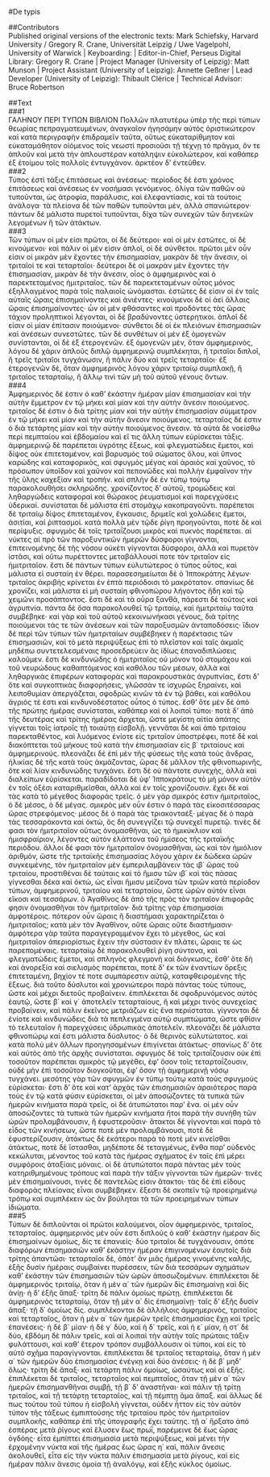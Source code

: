 #De typis  

##Contributors  
Published original versions of the electronic texts: Mark Schiefsky, Harvard University / Gregory R. Crane, Universität Leipzig / Uwe Vagelpohl, University of Warwick | Keyboarding:  | Editor-in-Chief, Perseus Digital Library: Gregory R. Crane | Project Manager (University of Leipzig): Matt Munson | Project Assistant (University of Leipzig): Annette Geßner | Lead Developer (University of Leipzig): Thibault Clérice | Technical Advisor: Bruce Robertson  

##Text  
###1  
ΓΑΛΗΝΟΥ ΠΕΡΙ ΤΥΠΩΝ ΒΙΒΛΙΟΝ Πολλῶν πλατυτέρω ὑπὲρ τῆς περὶ τύπων θεωρίας πεπραγματευμένων, ἀναγκαῖον ἡγησάμην αὐτὸς ὁριστικώτερον καὶ κατὰ περιγραφὴν ἐπιδραμεῖν ταῦτα, οὕτως εὐκαταρίθμητον καὶ εὐκαταμάθητον οἰόμενος τοῖς νεωστὶ προσιοῦσι τῇ τέχνῃ τὸ πρᾶγμα, ὄν τε ἁπλοῦν καὶ μετὰ τὴν ἁπλουστέραν κατάληψιν εὐκολώτερον, καὶ καθάπερ ἐξ ἑτοίμου τοῖς πολλοῖς ἐντυγχάνον. ἀρκτέον δ’ ἐντεῦθεν.  
###2  
Τύπος ἐστὶ τάξις ἐπιτάσεως καὶ ἀνέσεως· περίοδος δέ ἐστι χρόνος ἐπιτάσεως καὶ ἀνέσεως ἐν νοσήμασι γενόμενος. ὀλίγα τῶν παθῶν οὐ τυποῦνται, ὡς ἀτροφία, παράλυσις, καὶ ἐλεφαντίασις, καὶ τὰ τούτοις ἀνάλογα· τὰ πλείονα δὲ τῶν παθῶν τυποῦνται μὲν, ἀλλὰ σπανιώτερον· πάντων δὲ μάλιστα πυρετοὶ τυποῦνται, δίχα τῶν συνεχῶν τῶν διηνεκῶν λεγομένων ἢ τῶν ἀτάκτων.  
###3  
Τῶν τύπων οἱ μέν εἰσι πρῶτοι, οἱ δὲ δεύτεροι· καὶ οἱ μὲν ἑστῶτες, οἱ δὲ κινούμενοι· καὶ πάλιν οἱ μέν εἰσιν ἁπλοῖ, οἱ δὲ σύνθετοι. πρῶτοι μὲν οὖν εἰσιν οἱ μικρὰν μὲν ἔχοντες τὴν ἐπισημασίαν, μακρὰν δὲ τὴν ἄνεσιν, οἱ τριταῖοί τε καὶ τεταρταῖοι· δεύτεροι δὲ οἱ μακρὰν μὲν ἔχοντες τὴν ἐπισημασίαν, μικρὰν δὲ τὴν ἄνεσιν, οἷος ὁ ἀμφημερινὸς καὶ ὁ παρεκτεταμένος ἡμιτριταῖος. τῶν δὲ παρεκτεταμένων οὗτος μόνος ἐξηλλαγμένος παρὰ τοῖς παλαιοῖς ὠνόμασται. ἑστῶτες δέ εἰσιν οἱ ἐν ταῖς αὐταῖς ὥραις ἐπισημαίνοντες καὶ ἀνιέντες· κινούμενοι δὲ οἱ ἀεὶ ἄλλαις ὥραις ἐπισημαίνοντες· ὧν οἱ μὲν φθάσαντες καὶ προδόντες τὰς ὥρας τάχιον προληπτικοὶ λέγονται, οἱ δὲ βραδύνοντες ὑστερητικοι. ἁπλοῖ δέ εἰσιν οἱ μίαν ἐπίτασιν ποιούμενοι· σύνθετοι δὲ οἱ ἐκ πλειόνων ἐπισημασιῶν καὶ ἀνέσεων συνεστῶτες. τῶν δὲ συνθέτων οἱ μὲν ἐξ ὁμογενῶν συνίστανται, οἱ δὲ ἐξ ἑτερογενῶν. ἐξ ὁμογενῶν μὲν, ὅταν ἀμφημερινὸς, λόγου δὲ χάριν ἁπλοῦς διπλῷ ἀμφημερινῷ συμπλέκηται, ἢ τριταῖοι διπλοῖ, ἢ τρεῖς τριταῖοι τυγχάνωσιν, ἢ πάλιν δύο καὶ τρεῖς τεταρταῖοι· ἐξ ἑτερογενῶν δὲ, ὅταν ἀμφημερινὸς λόγου χάριν τριταίῳ συμπλακῇ, ἢ τριταῖος τεταρταίῳ, ἢ ἄλλῳ τινὶ τῶν μὴ τοῦ αὐτοῦ γένους ὄντων.  
###4  
Ἀμφημερινὸς δέ ἐστιν ὁ καθ’ ἑκάστην ἡμέραν μίαν ἐπισημασίαν καὶ τὴν αὐτὴν ἔμμετρον ἐν τῷ μήκει καὶ μίαν καὶ τὴν αὐτὴν ἄνεσιν ποιούμενος. τριταῖος δέ ἐστιν ὁ διὰ τρίτης μίαν καὶ τὴν αὐτὴν ἐπισημασίαν σύμμετρον ἐν τῷ μήκει καὶ μίαν καὶ τὴν αὐτὴν ἄνεσιν ποιούμενος. τεταρταῖος δέ ἐστιν ὁ διὰ τετάρτης μίαν καὶ τὴν αὐτὴν ποιούμενος ἄνεσιν. τὰ αὐτὰ δὲ νοείσθω περὶ πεμπταίου καὶ ἑβδομαίου καὶ εἴ τις ἄλλη τύπων εὑρίσκεται τάξις. ἀμφημερινῷ δὲ παρέπεται ὑγρότης ἕξεως, καὶ φλεγματώδεις ἔμετοι, καὶ δίψος οὐκ ἐπιτεταμένον, καὶ βαρυσμὸς τοῦ σώματος ὅλου, καὶ ὕπνος καρώδης καὶ καταφορικὸς, καὶ σφυγμὸς μέγας καὶ ἀραιὸς καὶ χαῦνος, τὸ πρόσωπον ὑποῖδον καὶ χαῦνον καὶ πεπονῶδες καὶ πολλὴν ἐμφαῖνον τὴν τῆς ὕλης καχεξίαν καὶ τροπήν. καὶ σπλὴν δὲ ἐν τύπῳ τούτῳ παρακολουθήσει σκληρώδης. χρονίζοντος δ’ αὐτοῦ, τρομώδεις καὶ ληθαργώδεις καταφοραὶ καὶ θώρακος ῥευματισμοὶ καὶ παρεγχύσεις ὑδερικαί. συνίσταται δὲ μάλιστα ἐπὶ στομάχῳ κακοπραγοῦντι. παρέπεται δὲ τριταίῳ δίψος ἐπιτεταμένον, ἔγκαυσις, δριμεῖς καὶ χολώδεις ἔμετοι, ἀσιτίαι, καὶ ῥιπτασμοί. κατὰ πολλὰ μὲν τῷδε ῥίγη προηγοῦνται, ποτὲ δὲ καὶ περίψυξις. σφυγμὸς δὲ τοῖς τριταΐζουσι μικρὸς καὶ πυκνὸς παρέπεται. αἱ νύκτες αἱ πρὸ τῶν παροξυντικῶν ἡμερῶν δύσφοροι γίγνονται, ἐπιτεινομένης δὲ τῆς νόσου οὐκέτι γίγνονται δύσφοροι, ἀλλὰ καὶ πυρετὸν ἱστᾶσι, καὶ οὕτω πυρέττοντες μεταβάλλουσί ποτε τὸν τριταῖον εἰς ἡμιτριταῖον. ἔστι δὲ πάντων τύπων εὐλυτώτερος ὁ τύπος οὗτος, καὶ μάλιστα εἰ συσταίη ἐν θέρει. παρασεσημείωται δὲ ὁ Ἱπποκράτης λέγων· τριταῖος ἀκριβὴς κρίνεται ἐν ἑπτὰ περιόδοισι τὸ μακρότατον. σπανίως δὲ χρονίζει, καὶ μάλιστα εἰ μὴ συσταίη φθινοπώρου λήγοντος ἤδη καὶ τῷ χειμῶνι προσάπτοντος. ἔστι δὲ καὶ τὰ οὖρα ξανθὰ, πάρεστι δὲ τούτοις καὶ ἀγρυπνία. πάντα δὲ ὅσα παρακολουθεῖ τῷ τριταίῳ, καὶ ἡμιτριταίῳ ταῦτα συμβέβηκε· καὶ γὰρ καὶ τοῦ αὐτοῦ κεκοινωνήκασι γένους, διὰ τρίτης ποιούμενοι τάς τε τῶν ἀνέσεων καὶ τῶν παροξυσμῶν ἀνταποδόσεις· ἴδιον δὲ περὶ τῶν τύπων τῶν ἡμιτριταίων συμβέβηκεν ἡ παρέκτασις τῶν ἐπισημασιῶν, καὶ τὸ μετὰ περιψύξεως ἐπὶ τὸ πλεῖστον καὶ ταῖς ἀκμαῖς μηδέπω συντετελεσμέναις προσεδρεύειν ἃς ἰδίως ἐπαναδιπλώσεις καλοῦμεν. ἔστι δὲ κινδυνώδης ὁ ἡμιτριταῖος οὐ μόνον τοῦ στομάχου καὶ τοῦ νευρώδους καθαπτόμενος καὶ καθόλου τῶν μέσων, ἀλλὰ καὶ ληθαργικὰς ἐπιφέρων καταφορὰς καὶ παρακρουστικὰς ἀγρυπνίας, ἔστι δ’ ὅτε καὶ συγκοπτικὰς διαφορήσεις, γλῶσσάν τε ἰσχυρῶς ξηραίνει, καὶ λειποθυμίαν ἀπεργάζεται, σφοδρῶς κινῶν τὰ ἐν τῷ βάθει, καὶ καθόλου ἄγριός τέ ἐστι καὶ κινδυνοδέστατος οὗτος ὁ τύπος. ἔσθ’ ὅτε μὲν δὲ ἀπὸ τῆς πρώτης ἡμέρας συνίσταται, καθάπερ καὶ οἱ λοιποὶ τύποι· ποτὲ δ’ ἀπὸ τῆς δευτέρας καὶ τρίτης ἡμέρας ἄρχεται, ὥστε μεγίστη αἰτία ἀπάτης γίγνεται τοῖς ἰατροῖς τῇ τοιαύτῃ εἰσβολῇ. γεννᾶται δὲ καὶ ἀπὸ τριταίου παρεκταθέντος, καὶ λυόμενος ἐνίοτε εἰς τριταῖον ὑποστρέφει, ποτὲ δὲ καὶ διακόπτεται τοῦ μήκους τοῦ κατὰ τὴν ἐπισημασίαν εἰς β΄ τριταίους καὶ ἀμφημερινούς. πλεονάζει δὲ ἐπὶ μὲν τῆς φύσεως τῆς κατὰ τοὺς ἄνδρας, ἡλικίας δὲ τῆς κατὰ τοὺς ἀκμάζοντας, ὥρας δὲ μᾶλλον τῆς φθινοπωρινῆς, ὅτε καὶ λίαν κινδυνώδης τυγχάνει. ἔστι δὲ οὐ πάντοτε συνεχὴς, ἀλλὰ καὶ διαλείπων εὑρίσκεται. παραδίδοται δὲ ὑφ’ Ἱπποκράτους τὸ μὴ μόνον αὐτὸν ἐν τοῖς ὀξέσι καταριθμεῖσθαι, ἀλλὰ καὶ ἐν τοῖς χρονίζουσιν. ἔχει δὲ καὶ τὰς κατὰ τὸ μέγεθος διαφορὰς τρεῖς. ὁ μὲν γὰρ σμικρός ἐστιν ἡμιτριταῖος, ὁ δὲ μέσος, ὁ δὲ μέγας. σμικρὸς μὲν οὖν ἐστιν ὁ παρὰ τὰς εἰκοσιτέσσαρας ὥρας στρεφόμενος· μέσος δὲ ὁ παρὰ τὰς τριακονταέξ· μέγας δὲ ὁ παρὰ τὰς τεσσαράκοντα καὶ ὀκτὼ, ὃς δὴ συνεγγίζει τῷ συνεχεῖ πυρετῷ. τινὲς δέ φασι τὸν ἡμιτριταῖον οὕτως ὀνομασθῆναι, ὡς τὸ ἡμικύκλιον καὶ ἡμισφραίριον, λέγοντες αὐτὸν ἐλάττονα τοῦ ἡμίσεος τῆς τριταϊκῆς περιόδου. ἄλλοι δέ φασι τὸν ἡμιτριταῖον ὀνομασθῆναι, ὡς καὶ τὸν ἡμιόλιον ἀριθμὸν, ὥστε τῆς τριταϊκῆς ἐπισημασίας λόγου χάριν ἐκ δώδεκα ὡρῶν συγκειμένης, τὸν ἡμιτριταῖον μὲν ἐμπεριλαμβάνειν τὰς ιβ΄ ὥρας τοῦ τριταίου, προστιθέναι δὲ ταύταις καὶ τὸ ἥμισυ τῶν ιβ΄ καὶ τὰς πάσας γίγνεσθαι δέκα καὶ ὀκτὼ, ὡς εἶναι ἥμισυ μείζονα τῶν τριῶν κατὰ περίοδον τύπων, ἀμφημερινοῦ, τριταίου καὶ τεταρταίου, ὥστε ὡρῶν αὐτὸν εἶναι εἴκοσι καὶ τεσσάρων. ὁ Ἀγαθῖνος δὲ ἀπὸ τῆς πρὸς τὸν τριταῖον ἐπιφορᾶς φησιν ὀνομασθῆναι τὸν ἡμιτριταῖον· διὰ τρίτης γὰρ ἐπισημασίαι ἀμφοτέροις. πότερον οὖν ὥραις ἢ διαστήμασι χαρακτηρίζεται ὁ ἡμιτριταῖος; κατὰ μὲν τὸν Ἀγαθῖνον, οὔτε ὥραις οὔτε διαστήμασιν· ἀμφότερα γὰρ ταῦτα παραγεγραμμένον ἔχει τὸ μέγεθος, ὡς καὶ ἡμιτριταῖον ἀπεριορίστως ἔχειν τὴν σύστασιν ἐν πλάτει, ὥραις τε ὡς παρεπομέναις. τεταρταίῳ δὲ παρακολουθεῖ ῥίγη σύντονα, καὶ φλεγματώδεις ἔμετοι, καὶ σπληνὸς φλεγμονὴ καὶ διόγκωσις, ἔσθ’ ὅτε δὴ καὶ ἀνορεξία καὶ σιελισμὸς παρέπεται, ποτὲ δ’ ἐκ τῶν ἐναντίων ὄρεξις ἐπιτεταμένη, βηχίον τέ ποτε συμπάρεστιν αὐτῷ, καταφθειρομένης τῆς ἕξεως. διὰ τοῦτο δύσλυτοι καὶ χρονιώτεροι παρὰ πάντας τοὺς τύπους, ὥστε καὶ μέχρι διετοῦς προβαίνειν. ἐπιπλέκεται δὲ σφοδρυνόμενος αὐτὸς ἑαυτῷ, ὥστε β΄ καὶ γ΄ ἀποτελεῖν τεταρταίους, ἢ καὶ μέχρι τινὸς συνεχείας προβαίνειν, καὶ πάλιν ἐκεῖνος μετριάζων εἰς ἕνα περιίσταται. γίγνονται δὲ ἐνίοτε καὶ κινδυνώδεις διὰ τὰ πεπλεγμένα αὐτῷ συμπτώματα, ὥστε φθίσιν τὸ τελευταῖον ἢ παρεγχύσεις ὑδρωπικὰς ἀποτελεῖν. πλεονάζει δὲ μάλιστα φθινοπώρῳ καί ἐστι μάλιστα δύσλυτος· ὁ δὲ θερινὸς εὐλυτώτατος. καὶ κατὰ πολὺ μὲν ἄλλων προηγησαμένων ἐπιγίνεται ἀτάκτως· σπανίως δ’ ὅτε καὶ αὐτὸς ἀπὸ τῆς ἀρχῆς συνίσταται. σφυγμὸς δὲ τοῖς τριταΐζουσιν οὐκ ἐπὶ τοσοῦτον παρέπεται σμικρὸς τῷ μεγέθει, ἐφ’ ὅσον τοῖς τεταρταΐζουσιν, οὐδὲ μὴν ἐπὶ τοσοῦτον διογκοῦται, ἐφ’ ὅσον τῇ ἀμφημερινῇ νόσῳ τυγχάνει. μεσότης γὰρ τῶν σφυγμῶν ἐν τύπῳ τούτῳ κατὰ τοὺς σφυγμοὺς εὑρίσκεται· ἔστι δ’ ὅτε καὶ κατ’ ἀρχὰς τῶν ἐπισημασιῶν ἀραιότερος παρὰ τοὺς ἐν τῷ κατὰ φύσιν εὑρίσκεται, οἱ μὲν ἀποσώζοντες τὰ τυπικὰ τῶν ἡμερῶν κινήματα παρὰ τρεῖς, οἱ δὲ ἀτυπώτατοι παρ’ ἕνα. οἱ μὲν οὖν ἀποσώζοντες τὰ τυπικὰ τῶν ἡμερῶν κινήματα ἤτοι παρὰ τὴν συνήθη τῶν ὡρῶν προλαμβάνουσιν, ἢ ἐφυστεροῦσιν· ἄτακτοι δὲ γίγνονται καὶ παρὰ τὸ εἶδος τῶν κινήσεων, ὥστε ποτὲ μὲν προλαμβάνουσι, ποτὲ δὲ ἐφυστερίζουσιν, ἀτάκτως δὲ ἑκάτεροι παρὰ τὸ ποτὲ μὲν κινεῖσθαι ἀτάκτως, ποτὲ δὲ ἵστασθαι, μηδέποτε δὲ τεταγμένως, ἔνθα παρ’ οὐδενὸς κεκώλυται, μένοντος τοῦ κατὰ τὰς ἡμέρας σχήματος ἐν ταῖς ἐπὶ μέρει συμφόροις ἀταξίαις μόναις. οἱ δὲ ἀτυπώτατοι παρὰ πάντας μὲν τοὺς κατηριθμημένους τρόπους καὶ παρὰ τὴν τάξιν γίγνονται τῶν ἡμερῶν· τινὲς μὲν ἐπισημαίνουσι, τινὲς δὲ παντελῶς εἰσιν ἄτακτοι· τὰς δὲ ἐπὶ εἴδους διαφορὰς πλείονας εἶναι συμβέβηκεν. ἔξεστι δὲ σκοπεῖν τῷ προειρημένῳ τρόπῳ καὶ συμπλέκειν ὡς ἂν βούληται τὰ τῶν προειρημένων τύπων ἰδιώματα.  
###5  
Τύπων δὲ διπλοῦνται οἱ πρῶτοι καλούμενοι, οἷον ἀμφημερινὸς, τριταῖος, τεταρταῖος. ἀμφημερινὸς μὲν οὖν ἐστι διπλοῦς ὁ καθ’ ἑκάστην ἡμέραν δὶς ἐπισημαίνων ὁμοίως, δίς τε ἐπανιείς· δύο τριταῖοι δὲ τυγχάνουσιν, ὁπότε διαφόρων ἐπισημασιῶν καθ’ ἑκάστην ἡμέραν ἐπιγινομένων ἑαυτοῖς διὰ τρίτης ἀπαντῶσι· τεταρταῖοι δὲ, ὁπότ’ ἂν μιᾶς ἡμέρας γινομένης καλῆς, ἑξῆς δυσὶν ἡμέραις συμβαίνει πυρέσσειν, τῶν διὰ τεσσάρων σχημάτων καθ’ ἑκάστην τῶν ἐπισημασιῶν τῶν ὡρῶν ἀποσωζομένων. ἐπιπλέκεται δὲ ἀμφημερινὸς τριταίῳ, ὅταν ἡ μὲν α΄ τῶν ἡμερῶν δὶς ἐπισημαίνῃ καὶ δὶς ἀνίῃ· ἡ δ’ ἑξῆς ἅπαξ· τρίτη δὲ πάλιν ὁμοίως πρώτῃ. ἐπιπλέκεται δὲ ἀμφημερινὸς τεταρταίῳ, ὅταν τῇ μὲν α΄ δὶς ἐπισημαίνῃ· ταῖς δ’ ἑξῆς δυσὶν ἅπαξ· τῇ δ΄ ὁμοίως δίς. συμπλέκονται δὲ ἀλλήλοις ἀμφημερινὸς, τριταῖος καὶ τεταρταῖος, ὅταν ἡ μὲν α΄ τῶν ἡμερῶν τρεῖς ἐπισημασίας ἔχῃ καὶ τρεῖς ἐπανέσεις· ἡ δὲ β΄ μίαν· ἡ δὲ γ΄ δύο, καὶ ἡ δ΄ τρεῖς, καὶ ἡ ε΄ μίαν, ἡ στ΄ δὲ δύο, ἑβδόμη δὲ πάλιν τρεῖς, καὶ αἱ λοιπαὶ τὴν αὐτὴν ταῖς πρώταις τάξιν φυλάττουσι, καὶ καθ’ ἕτερον τρόπον συμβάλλουσιν οἱ τύποι, καὶ εἰς τὸ αὐτὸ σχῆμα παραγίγνονται. ἐπιπλέκεται δὲ τριταῖος τεταρταίῳ, ὅταν ἡ μὲν α΄ τῶν ἡμερῶν δύο ἐπισημασίας ἐνέγκῃ καὶ δύο ἀνέσεις· ἡ δὲ β΄ μηδ’ ὅλως· τρίτη δὲ ἅπαξ· καὶ τετάρτη πάλιν ὁμοίως, ὡσαύτως καὶ αἱ ἑξῆς. ἐπιπλέκεται δὲ τριταῖος, τεταρταῖος καὶ πεμπταῖος, ὅταν τῇ μὲν α΄ τῶν ἡμερῶν ἐπισημανθῆναι συμβῇ, τῇ β΄ δ’ ἀναστῆναι· καὶ πάλιν τῇ τρίτῃ τριταῖος, καὶ τῇ τετάρτῃ τεταρταῖος, καὶ τῇ πέμπτῃ ἅμα ἅπαξ. καὶ ἄλλως δέ πως τούτου τοῦ τύπου ἡ εἰσβολὴ γίγνεται, οὐδὲν ἧττον εἰς τὸν αὐτὸν τύπον τῆς τάξεως ἐμπιπτούσης τῆς τριταίου πρὸς τὸν ἡμιτριταῖον συμπλοκῆς, καθάπερ ἐπὶ τῆς ὑπογραφῆς ἔχει ταύτης. τῇ α΄ ἤρξατο ἀπὸ ἑσπέρας μετὰ ῥίγους καὶ ἔλυσεν ἕως πρωῒ, παρέμεινε δὲ ἕως ὥρας ὀγδόης· εἶτα ἐμπίπτει ἐπισημασία μετὰ περιψύξεως, καὶ μένει τὴν ἐρχομένην νύκτα καὶ τῆς ἡμέρας ἕως ὥρας η΄ καὶ, πάλιν ἄνεσις ἀκολουθεῖ, εἶτα εἰς τὴν νύκτα πάλιν ἐπισημασία μετὰ ῥίγους, καὶ εἰς ἡμέραν πάλιν ἄνεσις ὁμοία τῇ ἀναλόγῳ, καὶ ἑξῆς κύκλος ὁμοίως.  
